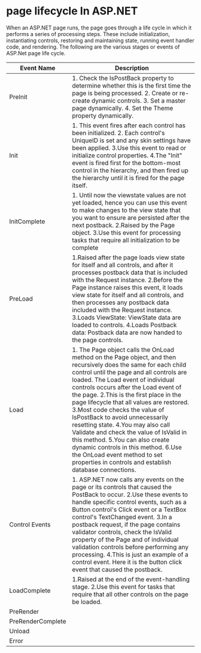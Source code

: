 # page lifecycle In ASP.NET

When an ASP.NET page runs, the page goes through a life cycle in which it performs a series of processing steps. These include initialization, instantiating controls, restoring and maintaining state, running event handler code, and rendering. The following are the various stages or events of ASP.Net page life cycle.



| Event Name        | Description                              |
| ----------------- | ---------------------------------------- |
| PreInit           | 1.  Check the IsPostBack property to determine whether this is the first time the page is being processed.                                                                                                                                                  2. Create or re-create dynamic controls.                                                                                                     3. Set a master page dynamically.                                                                                                           4. Set the Theme property dynamically. |
| Init              | 1. This event fires after each control has been initialized.                                                    2. Each control's UniqueID is set and any skin settings have been applied.            3.Use this event to read or initialize control properties.                                            4.The "Init" event is fired first for the bottom-most control in the hierarchy, and then fired up the hierarchy until it is fired for the page itself. |
| InitComplete      | 1.  Until now the viewstate values are not yet loaded, hence you can use this event to make changes to the view state that you want to ensure are persisted after the next postback.                                                                          2.Raised by the Page object.                                                                                       3.Use this event for processing tasks that require all initialization to be complete |
| PreLoad           | 1.Raised after the page loads view state for itself and all controls, and after it processes postback data that is included with the Request instance.  2.Before the Page instance raises this event, it loads view state for itself and all controls, and then processes any postback data included with the Request instance.                                                                                                3.Loads ViewState: ViewState data are loaded to controls.                       4.Loads Postback data: Postback data are now handed to the page controls. |
| Load              | 1. The Page object calls the OnLoad method on the Page object, and then recursively does the same for each child control until the page and all controls are loaded. The Load event of individual controls occurs after the Load event of the page.                                                                                              2.This is the first place in the page lifecycle that all values are restored.  3.Most code checks the value of IsPostBack to avoid unnecessarily resetting state.                                                                                                                        4.You may also call Validate and check the value of IsValid in this method.  5.You can also create dynamic controls in this method.                                     6.Use the OnLoad event method to set properties in controls and establish database connections. |
| Control Events    | 1. ASP.NET now calls any events on the page or its controls that caused the PostBack to occur.                                                                                                  2.Use these events to handle specific control events, such as a Button control's Click event or a TextBox control's TextChanged event.                           3.In a postback request, if the page contains validator controls, check the IsValid property of the Page and of individual validation controls before performing any processing.                                                                                          4.This is just an example of a control event. Here it is the button click event that caused the postback. |
| LoadComplete      | 1.Raised at the end of the event-handling stage.                                            2.Use this event for tasks that require that all other controls on the page be loaded. |
| PreRender         |                                          |
| PreRenderComplete |                                          |
| Unload            |                                          |
| Error             |                                          |





























